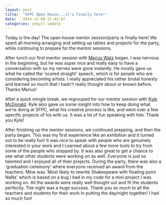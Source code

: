 ```yaml
---
layout: post
title:  "SFPC Open House...it's finally here!"
date:   2014-12-09 21:43:47
categories: jekyll update
---
```

Today is the day! The open house mentor session/party is finally here! We spent all morning arranging and setting up tables and projects for the party, while continuing to prepare for the mentor sessions. 

After lunch our first mentor session with [Marius Watz](http://mariuswatz.com/) began. I was nervous in the beginning, but he was super nice and really easy to have a conversation with so my nerves were gone instantly. He mostly gave us what he called the 'scared straight' speech, which is for people who are considering becoming artists. I really appreciated his rather brutal honesty and learned so much that I hadn't really thought about or known before. Thanks Marius!

After a quick mingle break, we regrouped for our mentor session with [Kyle McDonald](http://kylemcdonald.net/). Kyle also gave us some insight into how to keep doing what we're doing at SFPC, what his creative process is like, and went over a few specific projects of his with us. It was a lot of fun speaking with him. Thank you Kyle!

After finishing up the mentor sessions, we continued prepping, and then the party began. This was my first experience like an exhibition and it turned out to be really fun! It was nice to speak with people who are genuinely interested in your work and I Learned about a few more tools to try from some of the people who stopped by. It was also great to get a chance to see what other students were working on as well. Everyone is just so talented and I enjoyed all of their projects. During the party, there was also a 'graduation ceremony' where everyone received an award from the teachers. Mine was 'Most likely to rewrite Shakespeare with floating point NaNs' which is based on a bug I had in my code for a mini project I was working on. All the awards were really well thought out and fit the students perfectly. The night was a huge success. Thank you so much to all the teachers and students for their work in putting the day/night together! I had so much fun!
